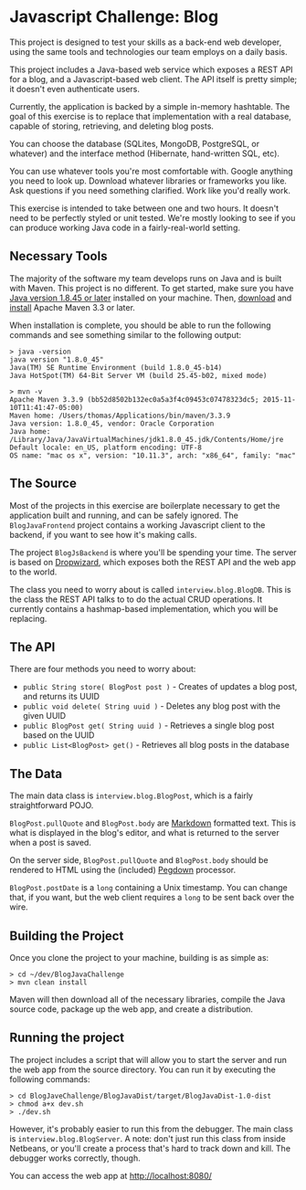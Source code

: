 # Javascript Challenge: Blog #

This project is designed to test your skills as a back-end web developer,
using the same tools and technologies our team employs on a daily basis.

This project includes a Java-based web service which exposes a REST API for a 
blog, and a Javascript-based web client. The API itself is pretty simple; it 
doesn't even authenticate users. 

Currently, the application is backed by a simple in-memory hashtable. The goal
of this exercise is to replace that implementation with a real database,
capable of storing, retrieving, and deleting blog posts.

You can choose the database (SQLites, MongoDB, PostgreSQL, or whatever) and
the interface method (Hibernate, hand-written SQL, etc).

You can use whatever tools you're most comfortable with. Google anything you
need to look up. Download whatever libraries or frameworks you like. Ask 
questions if you need something clarified. Work like you'd really work.

This exercise is intended to take between one and two hours. It doesn't need
to be perfectly styled or unit tested. We're mostly looking to see if you can 
produce working Java code in a fairly-real-world setting.
    
## Necessary Tools ##

The majority of the software my team develops runs on Java and is built with
Maven. This project is no different. To get started, make sure you have 
[Java version 1.8.45 or later](https://java.com/en/download/) installed on 
your machine. Then, [download](https://maven.apache.org/download.cgi) and
[install](https://maven.apache.org/install.html) Apache Maven 3.3 or later.

When installation is complete, you should be able to run the following 
commands and see something similar to the following output:

```
> java -version
java version "1.8.0_45"
Java(TM) SE Runtime Environment (build 1.8.0_45-b14)
Java HotSpot(TM) 64-Bit Server VM (build 25.45-b02, mixed mode)

> mvn -v
Apache Maven 3.3.9 (bb52d8502b132ec0a5a3f4c09453c07478323dc5; 2015-11-10T11:41:47-05:00)
Maven home: /Users/thomas/Applications/bin/maven/3.3.9
Java version: 1.8.0_45, vendor: Oracle Corporation
Java home: /Library/Java/JavaVirtualMachines/jdk1.8.0_45.jdk/Contents/Home/jre
Default locale: en_US, platform encoding: UTF-8
OS name: "mac os x", version: "10.11.3", arch: "x86_64", family: "mac"
```

## The Source ##

Most of the projects in this exercise are boilerplate necessary to get the 
application built and running, and can be safely ignored. The `BlogJavaFrontend`
project contains a working Javascript client to the backend, if you want to see
how it's making calls.

The project `BlogJsBackend` is where you'll be spending your time. The server is
based on [Dropwizard](http://www.dropwizard.io/0.9.2/docs/), which exposes both
the REST API and the web app to the world.

The class you need to worry about is called `interview.blog.BlogDB`. This is the
class the REST API talks to to do the actual CRUD operations. It currently 
contains a hashmap-based implementation, which you will be replacing.

## The API ##

There are four methods you need to worry about:

* `public String store( BlogPost post )` - Creates of updates a blog post, and returns its UUID
* `public void delete( String uuid )` - Deletes any blog post with the given UUID
* `public BlogPost get( String uuid )` - Retrieves a single blog post based on the UUID
* `public List<BlogPost> get()` - Retrieves all blog posts in the database

## The Data ##

The main data class is `interview.blog.BlogPost`, which is a fairly 
straightforward POJO.

`BlogPost.pullQuote` and `BlogPost.body` are 
[Markdown](https://daringfireball.net/projects/markdown/) formatted text. This
is what is displayed in the blog's editor, and what is returned to the server
when a post is saved.

On the server side, `BlogPost.pullQuote` and `BlogPost.body` should be rendered
to HTML using the (included) [Pegdown](https://github.com/sirthias/pegdown)
processor.

`BlogPost.postDate` is a `long` containing a Unix timestamp. You can change that,
if you want, but the web client requires a `long` to be sent back over the wire.


## Building the Project ##

Once you clone the project to your machine, building is as simple as:

```
> cd ~/dev/BlogJavaChallenge
> mvn clean install
```

Maven will then download all of the necessary libraries, compile the Java 
source code, package up the web app, and create a distribution.

## Running the project ##

The project includes a script that will allow you to start the server and
run the web app from the source directory. You can run it by executing the
following commands:

```
> cd BlogJaveChallenge/BlogJavaDist/target/BlogJavaDist-1.0-dist
> chmod a+x dev.sh
> ./dev.sh
```

However, it's probably easier to run this from the debugger. The main class is
`interview.blog.BlogServer`. A note: don't just run this class from inside
Netbeans, or you'll create a process that's hard to track down and kill. The
debugger works correctly, though.

You can access the web app at <http://localhost:8080/>
